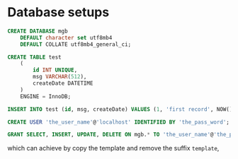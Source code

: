 # Database setups

```sql
CREATE DATABASE mgb
    DEFAULT character set utf8mb4
    DEFAULT COLLATE utf8mb4_general_ci;

CREATE TABLE test
    (
        id INT UNIQUE,
        msg VARCHAR(512),
        createDate DATETIME
    )
    ENGINE = InnoDB;

INSERT INTO test (id, msg, createDate) VALUES (1, 'first record', NOW());

CREATE USER 'the_user_name'@'localhost' IDENTIFIED BY 'the_pass_word';

GRANT SELECT, INSERT, UPDATE, DELETE ON mgb.* TO 'the_user_name'@'the_pass_word';
```

which can achieve by copy the template and remove the suffix `template`,